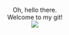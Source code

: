 <p align="center">
    Oh, hello there.<br>
    Welcome to my git! <br>
    <img src="https://media1.tenor.com/images/f397612ffb6a0e75f5973c1bbd320e77/tenor.gif"></img>
</p> 
